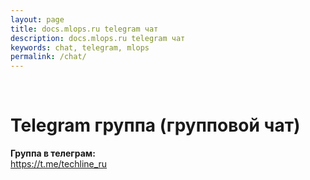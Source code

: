 ```yaml
---
layout: page
title: docs.mlops.ru telegram чат
description: docs.mlops.ru telegram чат
keywords: chat, telegram, mlops
permalink: /chat/
---
```


<br/>

# Telegram группа (групповой чат)

**Группа в телеграм:**  
https://t.me/techline_ru
